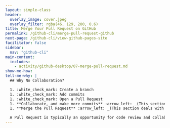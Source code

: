 ```yaml
---
layout: simple-class
header:
  overlay_image: cover.jpeg
  overlay_filter: rgba(46, 129, 200, 0.6)
title: Merge Your Pull Request on GitHub
permalink: /github-cli/merge-pull-request-github
next-page: /github-cli/view-github-pages-site
facilitator: false
sidebar:
  nav: "github-cli"
main-content:
  includes:
    - activity/github-desktop/07-merge-pull-request.md
show-me-how:
tell-me-why: |
  ## Why No Collaboration?

  1. :white_check_mark: Create a branch
  1. :white_check_mark: Add commits
  1. :white_check_mark: Open a Pull Request
  1. **Collaborate, and make more commits** :arrow_left: _(This section deals with this step.)_
  1. **Merge the Pull Request** :arrow_left: _(This section deals with this step.)_

  A Pull Request is typically an opportunity for code review and collaboration. In this class, you are creating a personal web site, so you can bypass that step. However, if you'd like anyone to collaborate on your open Pull Request, it's as simple as at-mentioning them.
---
```

